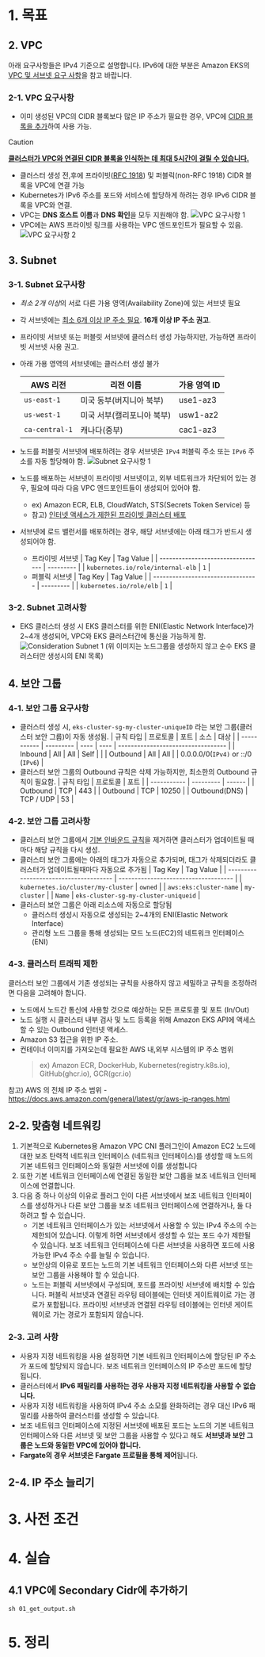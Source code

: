 # 1. 목표

## 2. VPC

아래 요구사항들은 IPv4 기준으로 설명합니다. IPv6에 대한 부분은 Amazon EKS의 [VPC 및 서브넷 요구 사항](https://docs.aws.amazon.com/ko_kr/eks/latest/userguide/network-reqs.html)을 참고 바랍니다.

### 2-1. VPC 요구사항

- 이미 생성된 VPC의 CIDR 블록보다 많은 IP 주소가 필요한 경우, VPC에 [CIDR 블록을 추가](https://docs.aws.amazon.com/vpc/latest/userguide/working-with-vpcs.html#add-ipv4-cidr)하여 사용 가능.
> [!CAUTION]
> **<ins>클러스터가 VPC와 연결된 CIDR 블록을 인식하는 데 최대 5시간이 걸릴 수 있습니다.</ins>**
- 클러스터 생성 전,후에 프라이빗([RFC 1918](https://datatracker.ietf.org/doc/html/rfc1918)) 및 퍼블릭(non-RFC 1918) CIDR 블록을 VPC에 연결 가능
- Kubernetes가 IPv6 주소를 포드와 서비스에 할당하게 하려는 경우 IPv6 CIDR 블록을 VPC와 연결.
- VPC는 **DNS 호스트 이름**과 **DNS 확인**을 모두 지원해야 함.
  ![VPC 요구사항 1](images/requirement-vpc-1.png)
- VPC에는 AWS 프라이빗 링크를 사용하는 VPC 엔드포인트가 필요할 수 있음.
  ![VPC 요구사항 2](images/requirement-vpc-2.png)

## 3. Subnet

### 3-1. Subnet 요구사항

- *최소 2개 이상*의 서로 다른 가용 영역(Availability Zone)에 있는 서브넷 필요
- 각 서브넷에는 <ins>최소 6개 이상 IP 주소 필요</ins>. **16개 이상 IP 주소 권고**.
- 프라이빗 서브넷 또는 퍼블릿 서브넷에 클러스터 생성 가능하지만, 가능하면 프라이빗 서브넷 사용 권고.
- 아래 가용 영역의 서브넷에는 클러스터 생성 불가

  | AWS 리전       | 리전 이름                  | 가용 영역 ID |
  | -------------- | -------------------------- | ------------ |
  | `us-east-1`    | 미국 동부(버지니아 북부)   | use1-az3     |
  | `us-west-1`    | 미국 서부(캘리포니아 북부) | usw1-az2     |
  | `ca-central-1` | 캐나다(중부)               | cac1-az3     |

- 노드를 퍼블릿 서브넷에 배포하려는 경우 서브넷은 `IPv4` 퍼블릭 주소 또는 `IPv6` 주소를 자동 할당해야 함.
  ![Subnet 요구사항 1](images/requirement-subnet-1.png)
- 노드를 배포하는 서브넷이 프라이빗 서브넷이고, 외부 네트워크가 차단되어 있는 경우, 필요에 따라 다음 VPC 엔드포인트들이 생성되어 있어야 함.
  - ex) Amazon ECR, ELB, CloudWatch, STS(Secrets Token Service) 등
  - 참고) [인터넷 액세스가 제한된 프라이빗 클러스터 배포](https://docs.aws.amazon.com/ko_kr/eks/latest/userguide/private-clusters.html)
- 서브넷에 로드 밸런서를 배포하려는 경우, 해당 서브넷에는 아래 태그가 반드시 생성되어야 함.
  - 프라이빗 서브넷
    | Tag Key                           | Tag Value |
    | --------------------------------- | --------- |
    | `kubernetes.io/role/internal-elb` | `1`       |
  - 퍼블릭 서브넷
    | Tag Key                           | Tag Value |
    | --------------------------------- | --------- |
    | `kubernetes.io/role/elb`          | `1`       |

### 3-2. Subnet 고려사항

- EKS 클러스터 생성 시 EKS 클러스터를 위한 ENI(Elastic Network Interface)가 2~4개 생성되어, VPC와 EKS 클러스터간에 통신을 가능하게 함.
  ![Consideration Subnet 1](images/consideration-subnet-1.png)
  (위 이미지는 노드그룹을 생성하지 않고 순수 EKS 클러스터만 생성시의 ENI 목록)

## 4. 보안 그룹

### 4-1. 보안 그룹 요구사항

- 클러스터 생성 시, `eks-cluster-sg-my-cluster-uniqueID` 라는 보안 그룹(클러스터 보안 그룹)이 자동 생성됨.
  | 규칙 타입   | 프로토콜  | 포트 | 소스 | 대상                               |
  | ----------- | --------- | ---- | ---- | ---------------------------------- |
  | Inbound     | All       | All  | Self |                                    |
  | Outbound    | All       | All  |      | 0.0.0.0/0(`IPv4)` or ::/0 (`IPv6`) |
- 클러스터 보안 그룹의 Outbound 규칙은 삭제 가능하지만, 최소한의 Outbound 규칙이 필요함.
  | 규칙 타입     | 프로토콜  | 포트   |
  | -----------   | --------- | ------ |
  | Outbound      | TCP       | 443    |
  | Outbound      | TCP       | 10250  |
  | Outbound(DNS) | TCP / UDP | 53     |
  
### 4-2. 보안 그룹 고려사항

- 클러스터 보안 그룹에서 [기본 인바운드 규칙](#4-1-보안-그룹-요구사항)을 제거하면 클러스터가 업데이트될 때마다 해당 규칙을 다시 생성.
- 클러스터 보안 그룹에는 아래의 태그가 자동으로 추가되며, 태그가 삭제되더라도 클러스터가 업데이트될때마다 자동으로 추가됨
  | Tag Key                                | Tag Value                            |
  | -------------------------------------- | ------------------------------------ |
  | `kubernetes.io/cluster/my-cluster`     | `owned`                              |
  | `aws:eks:cluster-name`                 | `my-cluster`                         |
  | `Name`                                 | `eks-cluster-sg-my-cluster-uniqueid` |
- 클러스터 보안 그룹은 아래 리소스에 자동으로 할당됨
  - 클러스터 생성시 자동으로 생성되는 2~4개의 ENI(Elastic Network Interface)
  - 관리형 노드 그룹을 통해 생성되는 모드 노드(EC2)의 네트워크 인터페이스(ENI)

### 4-3. 클러스터 트래픽 제한

클러스터 보안 그룹에서 기존 생성되는 규칙을 사용하지 않고 세밀하고 규칙을 조정하려면 다음을 고려해야 합니다.

- 노드에서 노드간 통신에 사용할 것으로 예상하는 모든 프로토콜 및 포트 (In/Out)
- 노드 실행 시 클러스터 내부 검사 및 노드 등록을 위해 Amazon EKS API에 액세스할 수 있는 Outbound 인터넷 액세스.
- Amazon S3 접근을 위한 IP 주소.
- 컨테이너 이미지를 가져오는데 필요한 AWS 내,외부 시스템의 IP 주소 범위
  > ex) Amazon ECR, DockerHub, Kubernetes(registry.k8s.io), GitHub(ghcr.io), GCR(gcr.io)

참고) AWS 의 전체 IP 주소 범위 - https://docs.aws.amazon.com/general/latest/gr/aws-ip-ranges.html


## 2-2. 맞춤형 네트워킹
1. 기본적으로 Kubernetes용 Amazon VPC CNI 플러그인이 Amazon EC2 노드에 대한 보조 탄력적 네트워크 인터페이스 (네트워크 인터페이스)를 생성할 때 노드의 기본 네트워크 인터페이스와 동일한 서브넷에 이를 생성합니다
2. 또한 기본 네트워크 인터페이스에 연결된 동일한 보안 그룹을 보조 네트워크 인터페이스에 연결합니다. 
3. 다음 중 하나 이상의 이유로 플러그 인이 다른 서브넷에서 보조 네트워크 인터페이스를 생성하거나 다른 보안 그룹을 보조 네트워크 인터페이스에 연결하거나, 둘 다 하려고 할 수 있습니다.
    - 기본 네트워크 인터페이스가 있는 서브넷에서 사용할 수 있는 IPv4 주소의 수는 제한되어 있습니다. 이렇게 하면 서브넷에서 생성할 수 있는 포드 수가 제한될 수 있습니다. 보조 네트워크 인터페이스에 다른 서브넷을 사용하면 포드에 사용 가능한 IPv4 주소 수를 늘릴 수 있습니다.
    - 보안상의 이유로 포드는 노드의 기본 네트워크 인터페이스와 다른 서브넷 또는 보안 그룹을 사용해야 할 수 있습니다.
    - 노드는 퍼블릭 서브넷에서 구성되며, 포드를 프라이빗 서브넷에 배치할 수 있습니다. 퍼블릭 서브넷과 연결된 라우팅 테이블에는 인터넷 게이트웨이로 가는 경로가 포함됩니다. 프라이빗 서브넷과 연결된 라우팅 테이블에는 인터넷 게이트웨이로 가는 경로가 포함되지 않습니다.
### 2-3. 고려 사항
- 사용자 지정 네트워킹을 사용 설정하면 기본 네트워크 인터페이스에 할당된 IP 주소가 포드에 할당되지 않습니다. 보조 네트워크 인터페이스의 IP 주소만 포드에 할당됩니다.
- 클러스터에서 **IPv6 패밀리를 사용하는 경우 사용자 지정 네트워킹을 사용할 수 없습니다.**
- 사용자 지정 네트워킹을 사용하여 IPv4 주소 소모를 완화하려는 경우 대신 IPv6 패밀리를 사용하여 클러스터를 생성할 수 있습니다.
- 보조 네트워크 인터페이스에 지정된 서브넷에 배포된 포드는 노드의 기본 네트워크 인터페이스와 다른 서브넷 및 보안 그룹을 사용할 수 있다고 해도 **서브넷과 보안 그룹은 노드와 동일한 VPC에 있어야 합니다.**
- **Fargate의 경우 서브넷은 Fargate 프로필을 통해 제어**됩니다.
## 2-4. IP 주소 늘리기

# 3. 사전 조건

# 4. 실습
## 4.1 VPC에 Secondary Cidr에 추가하기
```
sh 01_get_output.sh
```
# 5. 정리